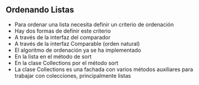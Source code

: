## Ordenando Listas

- Para ordenar una lista necesita definir un criterio de ordenación
- Hay dos formas de definir este criterio
- A través de la interfaz del comparador
- A través de la interfaz Comparable (orden natural)
- El algoritmo de ordenación ya se ha implementado
- En la lista en el método de sort
- En la clase Collections por el método sort
- La clase Collections es una fachada con varios métodos auxiliares para trabajar con colecciones, principalmente listas